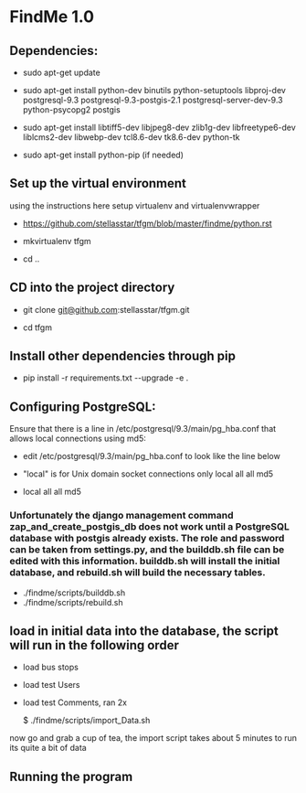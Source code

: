 # FindMe 1.0

## Dependencies:

- sudo apt-get update

- sudo apt-get install python-dev binutils python-setuptools libproj-dev postgresql-9.3 postgresql-9.3-postgis-2.1 postgresql-server-dev-9.3 python-psycopg2 postgis

- sudo apt-get install libtiff5-dev libjpeg8-dev zlib1g-dev libfreetype6-dev liblcms2-dev libwebp-dev tcl8.6-dev tk8.6-dev python-tk

- sudo apt-get install python-pip (if needed)

## Set up the virtual environment
using the instructions here setup virtualenv and virtualenvwrapper
- https://github.com/stellasstar/tfgm/blob/master/findme/python.rst

- mkvirtualenv tfgm
- cd ..

## CD into the project directory
- git clone git@github.com:stellasstar/tfgm.git

- cd tfgm

## Install other dependencies through pip 
- pip install -r requirements.txt --upgrade -e .

## Configuring PostgreSQL:

Ensure that there is a line in /etc/postgresql/9.3/main/pg_hba.conf that allows local connections using md5:
- edit /etc/postgresql/9.3/main/pg_hba.conf to look like the line below

- "local" is for Unix domain socket connections only local all all md5
- local   all             all                                     md5

### Unfortunately the django management command zap_and_create_postgis_db does not work until a PostgreSQL database with postgis already exists. The role and password can be taken from settings.py, and the builddb.sh file can be edited with this information. builddb.sh will install the initial database, and rebuild.sh will build the necessary tables.

- ./findme/scripts/builddb.sh 
- ./findme/scripts/rebuild.sh

## load in initial data into the database, the script will run in the following order

- load bus stops

- load test Users

- load test Comments, ran 2x


    $ ./findme/scripts/import_Data.sh

now go and grab a cup of tea, the import script takes about 5 minutes to run
its quite a bit of data

## Running the program
